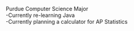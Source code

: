 Purdue Computer Science Major  
-Currently re-learning Java  
-Currently planning a calculator for AP Statistics  

